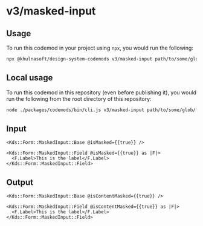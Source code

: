 # v3/masked-input

## Usage

To run this codemod in your project using `npx`, you would run the following:

```bash
npx @khulnasoft/design-system-codemods v3/masked-input path/to/some/glob/**/*.kbs
```

## Local usage

To run this codemod in this repository (even before publishing it), you would run the following from the root directory of this repository:

```bash
node ./packages/codemods/bin/cli.js v3/masked-input path/to/some/glob/**/*.kbs
```

## Input

```kbs
<Kds::Form::MaskedInput::Base @isMasked={{true}} />

<Kds::Form::MaskedInput::Field @isMasked={{true}} as |F|>
  <F.Label>This is the label</F.Label>
</Kds::Form::MaskedInput::Field>
```

## Output

```kbs
<Kds::Form::MaskedInput::Base @isContentMasked={{true}} />

<Kds::Form::MaskedInput::Field @isContentMasked={{true}} as |F|>
  <F.Label>This is the label</F.Label>
</Kds::Form::MaskedInput::Field>
```

